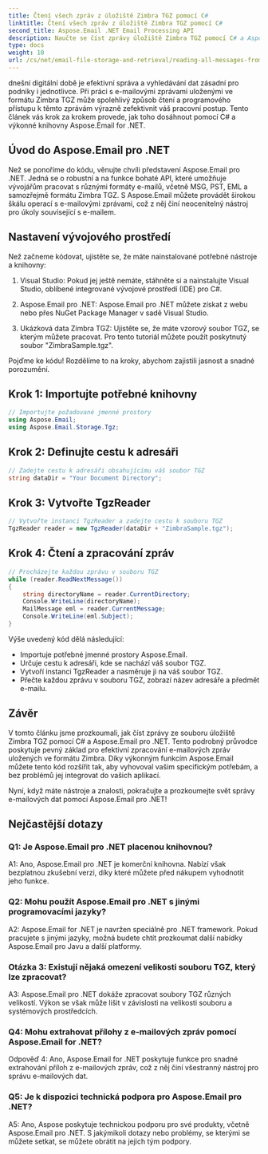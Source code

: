 ```yaml
---
title: Čtení všech zpráv z úložiště Zimbra TGZ pomocí C#
linktitle: Čtení všech zpráv z úložiště Zimbra TGZ pomocí C#
second_title: Aspose.Email .NET Email Processing API
description: Naučte se číst zprávy úložiště Zimbra TGZ pomocí C# a Aspose.Email pro .NET. Podrobný průvodce včetně zdrojového kódu.
type: docs
weight: 10
url: /cs/net/email-file-storage-and-retrieval/reading-all-messages-from-zimbra-tgz-storage-with-csharp/
---
```


dnešní digitální době je efektivní správa a vyhledávání dat zásadní pro podniky i jednotlivce. Při práci s e-mailovými zprávami uloženými ve formátu Zimbra TGZ může spolehlivý způsob čtení a programového přístupu k těmto zprávám výrazně zefektivnit váš pracovní postup. Tento článek vás krok za krokem provede, jak toho dosáhnout pomocí C# a výkonné knihovny Aspose.Email for .NET.

## Úvod do Aspose.Email pro .NET

Než se ponoříme do kódu, věnujte chvíli představení Aspose.Email pro .NET. Jedná se o robustní a na funkce bohaté API, které umožňuje vývojářům pracovat s různými formáty e-mailů, včetně MSG, PST, EML a samozřejmě formátu Zimbra TGZ. S Aspose.Email můžete provádět širokou škálu operací s e-mailovými zprávami, což z něj činí neocenitelný nástroj pro úkoly související s e-mailem.

## Nastavení vývojového prostředí

Než začneme kódovat, ujistěte se, že máte nainstalované potřebné nástroje a knihovny:

1. Visual Studio: Pokud jej ještě nemáte, stáhněte si a nainstalujte Visual Studio, oblíbené integrované vývojové prostředí (IDE) pro C#.

2. Aspose.Email pro .NET: Aspose.Email pro .NET můžete získat z webu nebo přes NuGet Package Manager v sadě Visual Studio.

3. Ukázková data Zimbra TGZ: Ujistěte se, že máte vzorový soubor TGZ, se kterým můžete pracovat. Pro tento tutoriál můžete použít poskytnutý soubor "ZimbraSample.tgz".

Pojďme ke kódu! Rozdělíme to na kroky, abychom zajistili jasnost a snadné porozumění.

## Krok 1: Importujte potřebné knihovny

```csharp
// Importujte požadované jmenné prostory
using Aspose.Email;
using Aspose.Email.Storage.Tgz;
```

## Krok 2: Definujte cestu k adresáři

```csharp
// Zadejte cestu k adresáři obsahujícímu váš soubor TGZ
string dataDir = "Your Document Directory";
```

## Krok 3: Vytvořte TgzReader

```csharp
// Vytvořte instanci TgzReader a zadejte cestu k souboru TGZ
TgzReader reader = new TgzReader(dataDir + "ZimbraSample.tgz");
```

## Krok 4: Čtení a zpracování zpráv

```csharp
// Procházejte každou zprávu v souboru TGZ
while (reader.ReadNextMessage())
{
    string directoryName = reader.CurrentDirectory;
    Console.WriteLine(directoryName);
    MailMessage eml = reader.CurrentMessage;
    Console.WriteLine(eml.Subject);
}
```

Výše uvedený kód dělá následující:

- Importuje potřebné jmenné prostory Aspose.Email.
- Určuje cestu k adresáři, kde se nachází váš soubor TGZ.
- Vytvoří instanci TgzReader a nasměruje ji na váš soubor TGZ.
- Přečte každou zprávu v souboru TGZ, zobrazí název adresáře a předmět e-mailu.

## Závěr

V tomto článku jsme prozkoumali, jak číst zprávy ze souboru úložiště Zimbra TGZ pomocí C# a Aspose.Email pro .NET. Tento podrobný průvodce poskytuje pevný základ pro efektivní zpracování e-mailových zpráv uložených ve formátu Zimbra. Díky výkonným funkcím Aspose.Email můžete tento kód rozšířit tak, aby vyhovoval vašim specifickým potřebám, a bez problémů jej integrovat do vašich aplikací.

Nyní, když máte nástroje a znalosti, pokračujte a prozkoumejte svět správy e-mailových dat pomocí Aspose.Email pro .NET!


## Nejčastější dotazy

### Q1: Je Aspose.Email pro .NET placenou knihovnou?

A1: Ano, Aspose.Email pro .NET je komerční knihovna. Nabízí však bezplatnou zkušební verzi, díky které můžete před nákupem vyhodnotit jeho funkce.

### Q2: Mohu použít Aspose.Email pro .NET s jinými programovacími jazyky?

A2: Aspose.Email for .NET je navržen speciálně pro .NET framework. Pokud pracujete s jinými jazyky, možná budete chtít prozkoumat další nabídky Aspose.Email pro Javu a další platformy.

### Otázka 3: Existují nějaká omezení velikosti souboru TGZ, který lze zpracovat?

A3: Aspose.Email pro .NET dokáže zpracovat soubory TGZ různých velikostí. Výkon se však může lišit v závislosti na velikosti souboru a systémových prostředcích.

### Q4: Mohu extrahovat přílohy z e-mailových zpráv pomocí Aspose.Email for .NET?

Odpověď 4: Ano, Aspose.Email for .NET poskytuje funkce pro snadné extrahování příloh z e-mailových zpráv, což z něj činí všestranný nástroj pro správu e-mailových dat.

### Q5: Je k dispozici technická podpora pro Aspose.Email pro .NET?

A5: Ano, Aspose poskytuje technickou podporu pro své produkty, včetně Aspose.Email pro .NET. S jakýmikoli dotazy nebo problémy, se kterými se můžete setkat, se můžete obrátit na jejich tým podpory.
